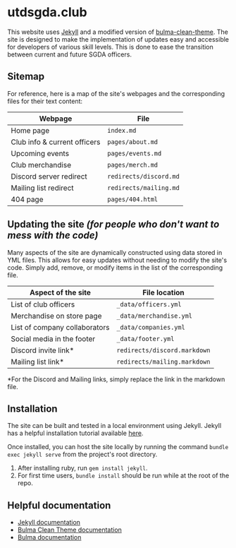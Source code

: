 # utdsgda.club

This website uses [Jekyll] and a modified version of [bulma-clean-theme]. The site is designed to make the implementation of updates easy and accessible for developers of various skill levels. This is done to ease the transition between current and future SGDA officers.

## Sitemap

For reference, here is a map of the site's webpages and the corresponding files for their text content:

| Webpage                      | File                   |
| ---------------------------- | ---------------------- |
| Home page                    | `index.md`             |
| Club info & current officers | `pages/about.md`       |
| Upcoming events              | `pages/events.md`      |
| Club merchandise             | `pages/merch.md`       |
| Discord server redirect      | `redirects/discord.md` |
| Mailing list redirect        | `redirects/mailing.md` |
| 404 page                     | `pages/404.html`       |

## Updating the site *(for people who don't want to mess with the code)*

Many aspects of the site are dynamically constructed using data stored in YML files. This allows for easy updates without needing to modify the site's code. Simply add, remove, or modify items in the list of the corresponding file.

| Aspect of the site            | File location                |
| ----------------------------- | ---------------------------- |
| List of club officers         | `_data/officers.yml`         |
| Merchandise on store page     | `_data/merchandise.yml`      |
| List of company collaborators | `_data/companies.yml`        |
| Social media in the footer    | `_data/footer.yml`           |
| Discord invite link*          | `redirects/discord.markdown` |
| Mailing list link*            | `redirects/mailing.markdown` |

*For the Discord and Mailing links, simply replace the link in the markdown file.

## Installation

The site can be built and tested in a local environment using Jekyll. Jekyll has a helpful installation tutorial available [here](https://jekyllrb.com/tutorials/video-walkthroughs/).

Once installed, you can host the site locally by running the command `bundle exec jekyll serve` from the project's root directory.

1. After installing ruby, run `gem install jekyll`.
1. For first time users, `bundle install` should be run while at the root of the repo.

## Helpful documentation

 - [Jekyll documentation]
 - [Bulma Clean Theme documentation]
 - [Bulma documentation]

[Jekyll]: https://jekyllrb.com/
[bulma-clean-theme]: https://github.com/chrisrhymes/bulma-clean-theme
[Jekyll documentation]: https://jekyllrb.com/docs/
[Bulma Clean Theme documentation]: https://github.com/chrisrhymes/bulma-clean-theme
[Bulma documentation]: https://bulma.io/documentation/